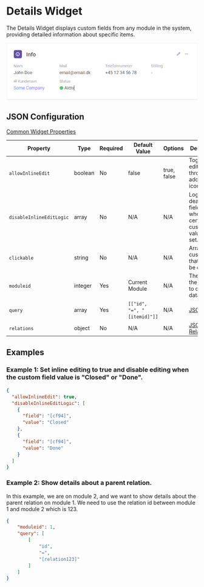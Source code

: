 # Details Widget

The Details Widget displays custom fields from any module in the system, providing detailed information about specific items.

![Alt text](images/apps-details.png)

## JSON Configuration

[Common Widget Properties](/docs/apps/widgets/common-properties)

| Property                 | Type    | Required | Default Value  | Options        | Description                                                                 |
|--------------------------|---------|----------|----------------|----------------|-----------------------------------------------------------------------------|
| `allowInlineEdit`        | boolean | No       | false          | true, false    | Toggle field editing through an added edit icon.                            |
| `disableInlineEditLogic` | array   | No       | N/A            | N/A            | Logic to deactivate field editing when certain custom field values are set. |
| `clickable`              | string  | No       | N/A            | N/A            | Array of customfields that should be clickable.                             |
| `moduleid`               | integer | Yes      | Current Module | N/A            | The ID of the module to display data from.                                  |
| `query`                  | array   | Yes      | `[["id", "=", "[itemid]"]]` | N/A | [JSON Query](/docs/JSON/json-query)                                    |
| `relations`              | object  | No       | N/A            | N/A            | [JSON Relations](/docs/JSON/json-relations)                              |


## Examples

### Example 1: Set inline editing to true and disable editing when the custom field value is "Closed" or "Done".

```json
{
  "allowInlineEdit": true,
  "disableInlineEditLogic": [  
    {
      "field": "[cf94]",
      "value": "Closed" 
    },
    {
      "field": "[cf94]",
      "value": "Done" 
    }
  ]
}
```

### Example 2: Show details about a parent relation.
In this example, we are on module 2, and we want to show details about the parent relation on module 1.
We need to use the relation id between module 1 and module 2 which is 123.

```json
{
    "moduleid": 1,
    "query": [
        [
            "id",
            "=",
            "[relation123]"
        ]
    ]
}
```